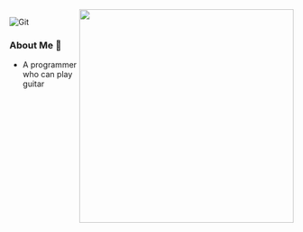 <!--
**liangpengyv/liangpengyv** is a ✨ _special_ ✨ repository because its `README.md` (this file) appears on your GitHub profile.

Here are some ideas to get you started:

- 🔭 I’m currently working on ...
- 🌱 I’m currently learning ...
- 👯 I’m looking to collaborate on ...
- 🤔 I’m looking for help with ...
- 💬 Ask me about ...
- 📫 How to reach me: ...
- 😄 Pronouns: ...
- ⚡ Fun fact: ...
-->

<img align="right" width="380" src="https://github-readme-stats.vercel.app/api?username=liangpengyv&line_height=20&theme=dark"/>

![Git](https://img.shields.io/badge/-Git-F05032?style=flat-square&logo=git&logoColor=white)

### About Me 👋

- A programmer who can play guitar
